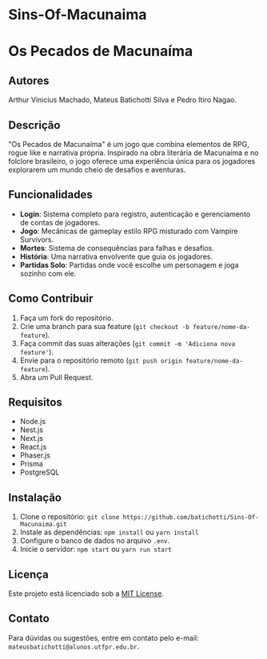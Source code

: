# Sins-Of-Macunaima
# Os Pecados de Macunaíma

## Autores
Arthur Vinicius Machado, Mateus Batichotti Silva e Pedro Itiro Nagao. 

## Descrição
"Os Pecados de Macunaíma" é um jogo que combina elementos de RPG, rogue like e narrativa própria. Inspirado na obra literária de Macunaíma e no folclore brasileiro, o jogo oferece uma experiência única para os jogadores explorarem um mundo cheio de desafios e aventuras.

## Funcionalidades
- **Login**: Sistema completo para registro, autenticação e gerenciamento de contas de jogadores.
- **Jogo**: Mecânicas de gameplay estilo RPG misturado com Vampire Survivors.
- **Mortes**: Sistema de consequências para falhas e desafios.
- **História**: Uma narrativa envolvente que guia os jogadores.
- **Partidas Solo**: Partidas onde você escolhe um personagem e joga sozinho com ele.

## Como Contribuir
1. Faça um fork do repositório.
2. Crie uma branch para sua feature (`git checkout -b feature/nome-da-feature`).
3. Faça commit das suas alterações (`git commit -m 'Adiciona nova feature'`).
4. Envie para o repositório remoto (`git push origin feature/nome-da-feature`).
5. Abra um Pull Request.

## Requisitos
- Node.js
- Nest.js
- Next.js
- React.js
- Phaser.js
- Prisma
- PostgreSQL

## Instalação
1. Clone o repositório: `git clone https://github.com/batichotti/Sins-Of-Macunaima.git`
2. Instale as dependências: `npm install` ou `yarn install` 
3. Configure o banco de dados no arquivo `.env`.
4. Inicie o servidor: `npm start` ou `yarn run start`

## Licença
Este projeto está licenciado sob a [MIT License](LICENSE).

## Contato
Para dúvidas ou sugestões, entre em contato pelo e-mail: `mateusbatichotti@alunos.utfpr.edu.br`.
